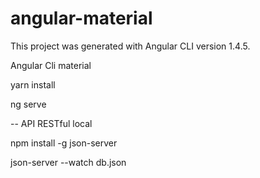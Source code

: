 # angular-material
This project was generated with Angular CLI version 1.4.5.

Angular Cli material 

yarn install

ng serve 

-- API RESTful local

npm install -g json-server

json-server --watch db.json
